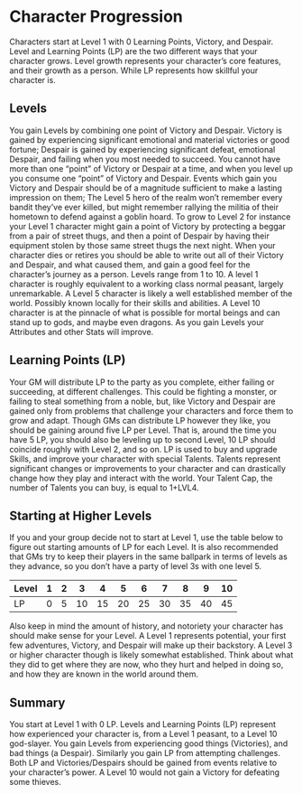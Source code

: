 # Character Progression

Characters start at Level 1 with 0 Learning Points, Victory, and Despair. Level and Learning Points (LP) are the two different ways that your character grows. Level growth represents your character’s core features, and their growth as a person. While LP represents how skillful your character is. 

## Levels

You gain Levels by combining one point of Victory and Despair. Victory is gained by experiencing significant emotional and material victories or good fortune; Despair is gained by experiencing significant defeat, emotional Despair, and failing when you most needed to succeed. You cannot have more than one “point” of Victory or Despair at a time, and when you level up you consume one “point” of Victory and Despair. Events which gain you Victory and Despair should be of a magnitude sufficient to make a lasting impression on them; The Level 5 hero of the realm won’t remember every bandit they’ve ever killed, but might remember rallying the militia of their hometown to defend against a goblin hoard. To grow to Level 2 for instance your Level 1 character might gain a point of Victory by protecting a beggar from a pair of street thugs, and then a point of Despair by having their equipment stolen by those same street thugs the next night. When your character dies or retires you should be able to write out all of their Victory and Despair, and what caused them, and gain a good feel for the character’s journey as a person. Levels range from 1 to 10. A level 1 character is roughly equivalent to a working class normal peasant, largely unremarkable. A Level 5 character is likely a well established member of the world. Possibly known locally for their skills and abilities. A Level 10 character is at the pinnacle of what is possible for mortal beings and can stand up to gods, and maybe even dragons. As you gain Levels your Attributes and other Stats will improve. 

## Learning Points (LP) 

Your GM will distribute LP to the party as you complete, either failing or succeeding, at different challenges. This could be fighting a monster, or failing to steal something from a noble, but, like Victory and Despair are gained only from problems that challenge your characters and force them to grow and adapt. Though GMs can distribute LP however they like, you should be gaining around five LP per Level. That is, around the time you have 5 LP, you should also be leveling up to second Level, 10 LP should coincide roughly with Level 2, and so on. LP is used to buy and upgrade Skills, and improve your character with special Talents. Talents represent significant changes or improvements to your character and can drastically change how they play and interact with the world. Your Talent Cap, the number of Talents you can buy, is equal to 1+LVL4.

## Starting at Higher Levels

If you and your group decide not to start at Level 1, use the table below to figure out starting amounts of LP for each Level. It is also recommended that GMs try to keep their players in the same ballpark in terms of levels as they advance, so you don’t have a party of level 3s with one level 5.

| Level | 1    | 2    | 3    | 4    | 5    | 6    | 7    | 8    | 9    | 10   |
| ----- | ---- | ---- | ---- | ---- | ---- | ---- | ---- | ---- | ---- | ---- |
| LP    | 0    | 5    | 10   | 15   | 20   | 25   | 30   | 35   | 40   | 45   |


Also keep in mind the amount of history, and notoriety your character has should make sense for your Level. A Level 1 represents potential, your first few adventures, Victory, and Despair will make up their backstory. A Level 3 or higher character though is likely somewhat established. Think about what they did to get where they are now, who they hurt and helped in doing so, and how they are known in the world around them.

## Summary 

You start at Level 1 with 0 LP. Levels and Learning Points (LP) represent how experienced your character is, from a Level 1 peasant, to a Level 10 god-slayer. You gain Levels from experiencing good things (Victories), and bad things (a Despair). Similarly you gain LP from attempting challenges. Both LP and Victories/Despairs should be gained from events relative to your character’s power. A Level 10 would not gain a Victory for defeating some thieves.
